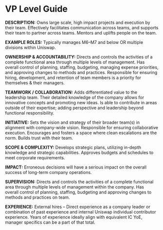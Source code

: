 # VP Level Guide

**DESCRIPTION:** Owns large scale, high impact projects and execution by their team. Effectively facilitates communication across teams, and supports their team to partner across teams. Mentors and uplifts people on the team.

**EXAMPLE ROLES:** Typically manages M6–M7 and below OR multiple divisions within Uniswap.

**OWNERSHIP & ACCOUNTABILITY:** Directs and controls the activities of a complete functional area through multiple levels of management. Has overall control of planning, staffing, budgeting, managing expense priorities, and approving changes to methods and practices. Responsible for ensuring hiring, development, and retention of team members is a priority for themselves & their managers.

**TEAMWORK / COLLABORATION:** Adds differentiated value to the leadership team. Their detailed knowledge of the company allows for innovative concepts and promoting new ideas. Is able to contribute in areas outside of their expertise; adding perspective and leadership beyond functional responsibility.

**INITIATIVE:** Sets the vision and strategy of their broader team(s) in alignment with company-wide vision. Responsible for ensuring collaborative execution. Encourages and fosters a space where clean escalations are the norm. Builds trust with their team.

**SCOPE & COMPLEXITY:** Develops strategic plans, utilizing in-depth knowledge and strategic capabilities. Approves budgets and schedules to meet corporate requirements.

**IMPACT:** Erroneous decisions will have a serious impact on the overall success of long-term company operations.

**SUPERVISION:** Directs and controls the activities of a complete functional area through multiple levels of management within the company. Has overall control of planning, staffing, budgeting and approving changes to methods and practices on team.

**EXPERIENCE:** External hires – Direct experience as a company leader or combination of past experience and internal Uniswap individual contributor experience. Years of experience ideally align with equivalent IC YoE, manager specifics can be a part of that total.
